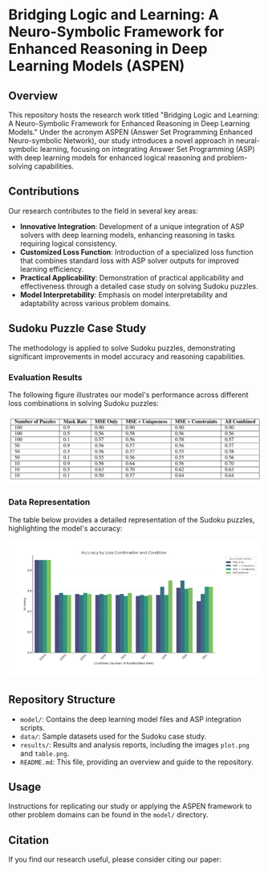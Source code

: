 # Bridging Logic and Learning: A Neuro-Symbolic Framework for Enhanced Reasoning in Deep Learning Models (ASPEN)

## Overview
This repository hosts the research work titled "Bridging Logic and Learning: A Neuro-Symbolic Framework for Enhanced Reasoning in Deep Learning Models." Under the acronym ASPEN (Answer Set Programming Enhanced Neuro-symbolic Network), our study introduces a novel approach in neural-symbolic learning, focusing on integrating Answer Set Programming (ASP) with deep learning models for enhanced logical reasoning and problem-solving capabilities.

## Contributions
Our research contributes to the field in several key areas:
- **Innovative Integration**: Development of a unique integration of ASP solvers with deep learning models, enhancing reasoning in tasks requiring logical consistency.
- **Customized Loss Function**: Introduction of a specialized loss function that combines standard loss with ASP solver outputs for improved learning efficiency.
- **Practical Applicability**: Demonstration of practical applicability and effectiveness through a detailed case study on solving Sudoku puzzles.
- **Model Interpretability**: Emphasis on model interpretability and adaptability across various problem domains.

## Sudoku Puzzle Case Study
The methodology is applied to solve Sudoku puzzles, demonstrating significant improvements in model accuracy and reasoning capabilities.

### Evaluation Results
The following figure illustrates our model's performance across different loss combinations in solving Sudoku puzzles:

![Evaluation Results](table.png)

### Data Representation
The table below provides a detailed representation of the Sudoku puzzles, highlighting the model's accuracy:

![Sudoku Data Representation](bar.png)

## Repository Structure
- `model/`: Contains the deep learning model files and ASP integration scripts.
- `data/`: Sample datasets used for the Sudoku case study.
- `results/`: Results and analysis reports, including the images `plot.png` and `table.png`.
- `README.md`: This file, providing an overview and guide to the repository.

## Usage
Instructions for replicating our study or applying the ASPEN framework to other problem domains can be found in the `model/` directory.

## Citation
If you find our research useful, please consider citing our paper:
